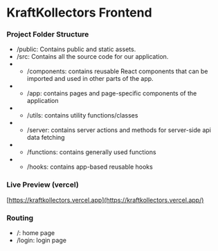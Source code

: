 # KraftKollectors Frontend

### Project Folder Structure

- /public: Contains public and static assets.
- /src: Contains all the source code for our application.
- - /components: contains reusable React components that can be imported and used in other parts of the app.
- - /app: contains pages and page-specific components of the application
- - /utils: contains utility functions/classes
- - /server: contains server actions and methods for server-side api data fetching
- - /functions: contains generally used functions
- - /hooks: contains app-based reusable hooks

### Live Preview (vercel)

[https://kraftkollectors.vercel.app](https://kraftkollectors.vercel.app/)

### Routing

- /: home page
- /login: login page
